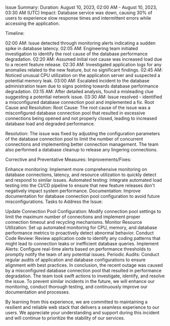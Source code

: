 Issue Summary:
Duration: August 10, 2023, 02:00 AM - August 10, 2023, 03:30 AM (UTC)
Impact: Database service was down, causing 30% of users to experience slow response times and intermittent errors while accessing the application.

Timeline:

02:00 AM: Issue detected through monitoring alerts indicating a sudden spike in database latency.
02:05 AM: Engineering team initiated investigation to identify the root cause of the database performance degradation.
02:20 AM: Assumed initial root cause was increased load due to a recent feature release.
02:30 AM: Investigated application logs for any anomalies related to the new feature, but no significant findings.
02:45 AM: Noticed unusual CPU utilization on the application server and suspected a potential memory leak.
03:00 AM: Escalated incident to the database administration team due to signs pointing towards database performance degradation.
03:15 AM: After detailed analysis, found a misleading clue suggesting a potential network issue.
03:30 AM: Issue resolved - identified a misconfigured database connection pool and implemented a fix.
Root Cause and Resolution:
Root Cause: The root cause of the issue was a misconfigured database connection pool that resulted in excessive connections being opened and not properly closed, leading to increased database load and degraded performance.

Resolution: The issue was fixed by adjusting the configuration parameters of the database connection pool to limit the number of concurrent connections and implementing better connection management. The team also performed a database cleanup to release any lingering connections.

Corrective and Preventative Measures:
Improvements/Fixes:

Enhance monitoring: Implement more comprehensive monitoring on database connections, latency, and resource utilization to quickly detect and respond to similar issues.
Automated testing: Integrate automated load testing into the CI/CD pipeline to ensure that new feature releases don't negatively impact system performance.
Documentation: Improve documentation for database connection pool configuration to avoid future misconfigurations.
Tasks to Address the Issue:

Update Connection Pool Configuration: Modify connection pool settings to limit the maximum number of connections and implement proper connection timeout and recycling mechanisms.
Monitor Resource Utilization: Set up automated monitoring for CPU, memory, and database performance metrics to proactively detect abnormal behavior.
Conduct Code Review: Review application code to identify any coding patterns that might lead to connection leaks or inefficient database queries.
Implement Alerts: Configure real-time alerts based on performance thresholds to promptly notify the team of any potential issues.
Periodic Audits: Conduct regular audits of application and database configurations to ensure alignment with best practices.
In conclusion, the recent outage was caused by a misconfigured database connection pool that resulted in performance degradation. The team took swift actions to investigate, identify, and resolve the issue. To prevent similar incidents in the future, we will enhance our monitoring, conduct thorough testing, and continuously improve our documentation and processes.

By learning from this experience, we are committed to maintaining a resilient and reliable web stack that delivers a seamless experience to our users. We appreciate your understanding and support during this incident and will continue to prioritize the stability of our services.
